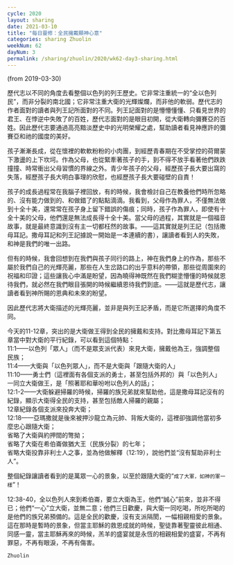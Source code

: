 ```yaml
---
cycle: 2020
layout: sharing
date: 2021-03-10
title: "每日靈修：全民擁戴顯神心意"
categories: sharing Zhuolin
weekNum: 62
dayNum: 3
permalink: /sharing/zhuolin/2020/wk62-day3-sharing.html
---
```

(from 2019-03-30)

歷代志以不同的角度去看整個以色列的列王歷史。它非常注重統一的“全以色列民”，而非分裂的南北國；它非常注重大衛的光輝燦爛，而非他的軟弱。歷代志的作者面對的讀者與列王記所面對的不同。列王記面對的是懵懵懂懂、只看見世界的君王、在悖逆中失敗了的百姓，歷代志面對的是眼目初開，從大衛轉向彌賽亞的百姓。因此歷代志要通過高亮黯淡歷史中的光明榮耀之處，幫助讀者看見神應許的彌賽亞和祂的國度的美好。

孩子漸漸長成，從在懷裡的軟軟粉粉的小肉團，到經歷青春期在不受掌控的荷爾蒙下激盪的上下坎坷。作為父母，也從緊牽著孩子的手，到不得不放手看著他們跌跌撞撞、時常衝出父母習慣的界線之外。青少年孩子的父母，經歷孩子長大要出窩的失落，經歷孩子長大明白事理的欣慰，也經歷孩子長大要碰壁的自責！

孩子的成長過程常在我腦子裡回放，有的時候，我會檢討自己在教養他們時所忽略的、沒有能力做到的、和做錯了的點點滴滴。我看到，父母作為罪人，不僅無法做到十全十美，還常常在孩子身上留下錯誤的傷痕；同時，孩子作為罪人，即使有十全十美的父母，他們還是無法成長得十全十美。當父母的過程，其實就是一個福音故事，就是最終意識到沒有主一切都枉然的故事。——這其實就是列王記（包括撒母耳記。撒母耳記和列王記據說一開始是一本連續的書），讓讀者看到人的失敗，和神是我們的唯一出路。

但有的時候，我會回想到在我們與孩子同行的路上，神在我們身上的作為，那些不屬於我們自己的光輝亮麗，那些在人生岔路口的出乎意料的帶領，那些從周圍來的祝福和印證；這些讓我心中滿是盼望，因為曉得神既然在我們糊塗懵懂的時候就恩待我們，就必然在我們眼目張開的時候繼續恩待我們到底。——這就是歷代志，讓讀者看到神所賜的恩典和未來的盼望。

因此歷代志將大衛描述的光輝亮麗，並非是與列王記矛盾，而是它所選擇的角度不同。

今天的11-12章，突出的是大衛做王得到全民的擁戴和支持。對比撒母耳記下第五章當中對大衛的平行紀錄，可以看到這個特點：  
11:1——以色列「眾人」（而不是眾支派代表）來見大衛，擁戴他為王，強調整個民族；  
11:4——大衛與「以色列眾人」，而不是大衛與「跟隨大衛的人」  
11:10——勇士們（這裡面有各個支派的勇士，甚至包括外邦的）與「以色列人」一同立大衛做王，是「照著耶和華吩咐以色列人的話」；  
12:1-2——大衛躲避掃羅的時候，掃羅的族兄弟就來幫助他，這是撒母耳記沒有的紀錄，顯示大衛得全民的支持，甚至包括敵人掃羅的親屬；  
12章紀錄各個支派來投奔大衛；  
12:18——亞瑪撒就是後來被押沙龍立為元帥、背叛大衛的，這裡卻強調他當初多麼忠心跟隨大衛；  
省略了大衛與約押間的彆拗；  
省略了大衛在希伯崙做猶大王（民族分裂）的七年；  
省略大衛投靠非利士人之事，並為他做解釋（12:19），說他們並“沒有幫助非利士人”。

整個紀錄讓讀者看到的是萬眾一心的景象，以至於跟隨大衛的“`成了大軍，如神的軍一樣`”！

12:38-40，全以色列人來到希伯崙，要立大衛為王，他們“誠心”前來，並非不得已；他們“一心”立大衛，並無二意；他們三日歡慶，與大衛一同吃喝，所吃所喝的是他們的族兄弟預備的。這是全民的歡慶，沒有支派隔閡，一幅相親相愛的景象。這在那時是暫時的景象，但當主耶穌的救恩成就的時候，聖徒靠著聖靈彼此相通、同感一靈，當主耶穌再來的時候，羔羊的盛宴就是永恆的相親相愛的盛宴，不再有罪惡，不再有眼淚，不再有傷害。

`Zhuolin`
